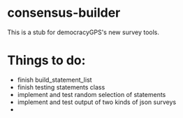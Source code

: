 # consensus-builder

This is a stub for democracyGPS's new survey tools.

# Things to do:
* finish build_statement_list
* finish testing statements class
* implement and test random selection of statements
* implement and test output of two kinds of json surveys
*